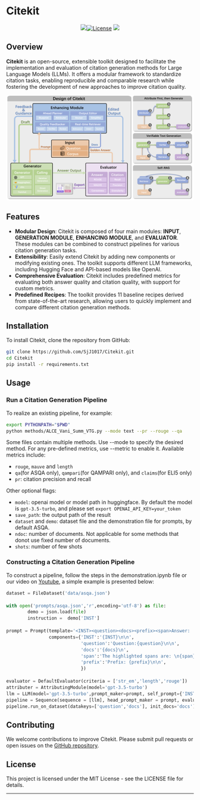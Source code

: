 # Citekit

<div align="center">
<a href="///" target="_blank"><img src=//></a><a href="https://github.com/SjJ1017/Citekit/blob/main/LICENSE"><img alt="License" src="https://img.shields.io/badge/LICENSE-MIT-green"></a>
<a href="https://arxiv.org/abs/2408.04662" target="_blank"><img src=https://img.shields.io/badge/arXiv-b5212f.svg?logo=arxiv></a>
</div>

## Overview

**Citekit** is an open-source, extensible toolkit designed to facilitate the implementation and evaluation of citation generation methods for Large Language Models (LLMs). It offers a modular framework to standardize citation tasks, enabling reproducible and comparable research while fostering the development of new approaches to improve citation quality.

![Citekit Design](asset/design.png)

## Features

+ **Modular Design**: Citekit is composed of four main modules: **INPUT**, **GENERATION MODULE**, **ENHANCING MODULE**, and **EVALUATOR**. These modules can be combined to construct pipelines for various citation generation tasks.
+ **Extensibility**: Easily extend Citekit by adding new components or modifying existing ones. The toolkit supports different LLM frameworks, including Hugging Face and API-based models like OpenAI.
+ **Comprehensive Evaluation**: Citekit includes predefined metrics for evaluating both answer quality and citation quality, with support for custom metrics.
+ **Predefined Recipes**: The toolkit provides 11 baseline recipes derived from state-of-the-art research, allowing users to quickly implement and compare different citation generation methods.

## Installation

To install Citekit, clone the repository from GitHub:

```bash
git clone https://github.com/SjJ1017/Citekit.git
cd Citekit
pip install -r requirements.txt
```

## Usage

### Run a Citation Generation Pipeline

To realize an existing pipeline, for example:

```bash
export PYTHONPATH="$PWD"
python methods/ALCE_Vani_Summ_VTG.py --mode text --pr --rouge --qa
```

Some files contain multiple methods. Use --mode to specify the desired method. For any pre-defined metrics, use --metric to enable it. Available metrics include:
- `rouge`, `mauve` and `length`
- `qa`(for ASQA only), `qampari`(for QAMPARI only), and `claims`(for ELI5 only)
- `pr`: citation precision and recall

Other optional flags:
- `model`: openai model or model path in huggingface. By default the model is `gpt-3.5-turbo`, and please set `export OPENAI_API_KEY=your_token`
- `save_path`: the output path of the result
- `dataset` and `demo`: dataset file and the demonstration file for prompts, by default ASQA.
- `ndoc`: number of documents. Not applicable for some methods that donot use fixed number of documents.
- `shots`: number of few shots

### Constructing a Citation Generation Pipeline
To construct a pipeline, follow the steps in the demonstration.ipynb file or our video on [Youtube](https://youtu.be/KaNICbbmCn0), a simple example is presented below:

```python
dataset = FileDataset('data/asqa.json')

with open('prompts/asqa.json','r',encoding='utf-8') as file:
        demo = json.load(file)
        instruction =  demo['INST']

prompt = Prompt(template='<INST><question><docs><prefix><span>Answer: ',
                components={'INST':'{INST}\n\n', 
                            'question':'Question:{question}\n\n',
                            'docs':'{docs}\n',
                            'span':'The highlighted spans are: \n{span}\n\n',
                            'prefix':'Prefix: {prefix}\n\n',
                            })

evaluator = DefaultEvaluator(criteria = ['str_em','length','rouge'])
attributer = AttributingModule(model='gpt-3.5-turbo')
llm = LLM(model='gpt-3.5-turbo',prompt_maker=prompt, self_prompt={'INST':instruction})
pipeline = Sequence(sequence = [llm], head_prompt_maker = prompt, evaluator = evaluator, dataset = dataset)
pipeline.run_on_dataset(datakeys=['question','docs'], init_docs='docs')
```

## Contributing

We welcome contributions to improve Citekit. Please submit pull requests or open issues on the [GitHub repository](https://github.com/SjJ1017/Citekit).

## License

This project is licensed under the MIT License - see the LICENSE file for details.


------
